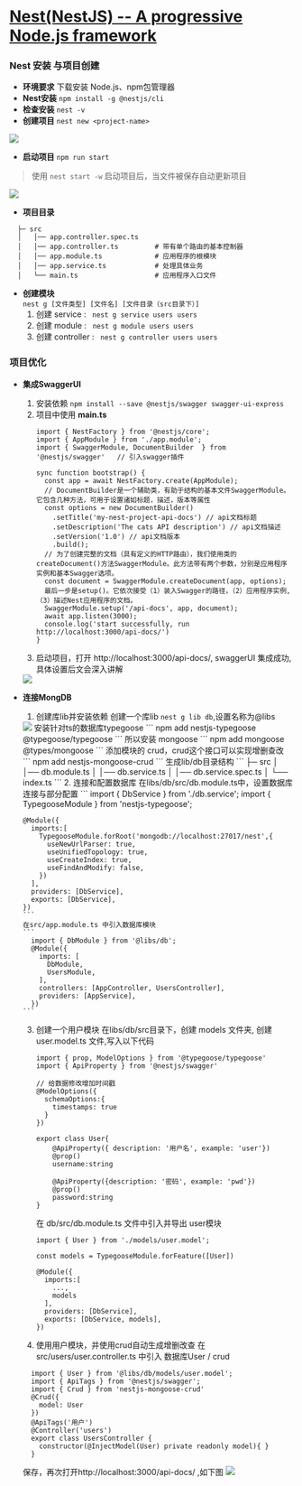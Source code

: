 # [Nest(NestJS) -- A progressive Node.js framework](https://docs.nestjs.com/openapi/introduction)

### Nest 安装 与项目创建
  - **环境要求**    下载安装 Node.js、npm包管理器 
  - **Nest安装**    ``` npm install -g @nestjs/cli ```
  - **检查安装**    ``` nest -v ```
  - **创建项目**    ``` nest new <project-name> ```  

  <img src="https://person-study.oss-cn-beijing.aliyuncs.com/create-nest-work.png">

  - **启动项目**    ``` npm run start ```
  > 使用 ``` nest start -w ``` 启动项目后，当文件被保存自动更新项目  

  <img src="https://person-study.oss-cn-beijing.aliyuncs.com/nest-start-successfully.png">
  
  - **项目目录**
  ```
    ├─ src                                   
    │   │── app.controller.spec.ts    
    │   │── app.controller.ts         # 带有单个路由的基本控制器
    │   │── app.module.ts             # 应用程序的根模块
    │   │── app.service.ts            # 处理具体业务               
    │   └── main.ts                   # 应用程序入口文件
  ```    
  - **创建模块**  
    ``` nest g [文件类型] [文件名] [文件目录（src目录下）] ```
    1. 创建 service : ``` nest g service users users```
    2. 创建 module : ``` nest g module users users```
    3. 创建 controller : ``` nest g controller users users```

### 项目优化
  - **集成SwaggerUI**
    1. 安装依赖 ``` npm install --save @nestjs/swagger swagger-ui-express ```
    2. 项目中使用 **main.ts**
        ``` 
        import { NestFactory } from '@nestjs/core';
        import { AppModule } from './app.module';
        import { SwaggerModule, DocumentBuilder  } from '@nestjs/swagger'   // 引入swagger插件
        
        sync function bootstrap() {
          const app = await NestFactory.create(AppModule);
          // DocumentBuilder是一个辅助类，有助于结构的基本文件SwaggerModule。它包含几种方法，可用于设置诸如标题，描述，版本等属性
          const options = new DocumentBuilder() 
            .setTitle('my-nest-project-api-docs') // api文档标题
            .setDescription('The cats API description') // api文档描述
            .setVersion('1.0') // api文档版本
            .build();
          // 为了创建完整的文档（具有定义的HTTP路由），我们使用类的createDocument()方法SwaggerModule。此方法带有两个参数，分别是应用程序实例和基本Swagger选项。
          const document = SwaggerModule.createDocument(app, options);
          最后一步是setup()。它依次接受（1）装入Swagger的路径，（2）应用程序实例, （3）描述Nest应用程序的文档。
          SwaggerModule.setup('/api-docs', app, document);
          await app.listen(3000);
          console.log('start successfully, run http://localhost:3000/api-docs/')
        }
        ```
      3. 启动项目，打开 http://localhost:3000/api-docs/, swaggerUI 集成成功,具体设置后文会深入讲解
      <img src="https://person-study.oss-cn-beijing.aliyuncs.com/SwaggerUI.png">
      
  - **连接MongDB** 
    1. 创建库lib并安装依赖 
      创建一个库lib ``` nest g lib db ```,设置名称为@libs
      <img src="https://person-study.oss-cn-beijing.aliyuncs.com/createlib.png">
      安装针对ts的数据库typegoose
      ``` npm add nestjs-typegoose @typegoose/typegoose ```   
      所以安装 mongoose
      ``` npm add mongoose @types/mongoose ```   
      添加模块的 crud，crud这个接口可以实现增删查改
      ``` npm add nestjs-mongoose-crud ```
      生成lib/db目录结构
        ```
        ├─ src                                   
        │   │── db.module.ts             
        │   │── db.service.ts                
        │   │── db.service.spec.ts                
        │   └── index.ts                 
        ```
    2. 连接和配置数据库
      在libs/db/src/db.module.ts中，设置数据库连接与部分配置
        ```
        import { DbService } from './db.service';
        import { TypegooseModule } from 'nestjs-typegoose';

        @Module({
          imports:[
            TypegooseModule.forRoot('mongodb://localhost:27017/nest',{
              useNewUrlParser: true,
              useUnifiedTopology: true,
              useCreateIndex: true,
              useFindAndModify: false,
            })
          ],
          providers: [DbService],
          exports: [DbService],
        })
        ```
        在src/app.module.ts 中引入数据库模块
        ```
          import { DbModule } from '@libs/db';
          @Module({
            imports: [
              DbModule,
              UsersModule,
            ],
            controllers: [AppController, UsersController],
            providers: [AppService],
          })
        ```
    3. 创建一个用户模块
      在libs/db/src目录下，创建 models 文件夹, 创建 user.model.ts 文件,写入以下代码
        ```
        import { prop, ModelOptions } from '@typegoose/typegoose'
        import { ApiProperty } from '@nestjs/swagger'

        // 给数据修改增加时间戳
        @ModelOptions({
          schemaOptions:{
            timestamps: true
          }
        })

        export class User{
            @ApiProperty({ description: '用户名', example: 'user'})
            @prop()
            username:string

            @ApiProperty({description: '密码', example: 'pwd'})
            @prop()
            password:string
        }
        ```  
        在 db/src/db.module.ts 文件中引入并导出 user模块 
        ```
        import { User } from './models/user.model';

        const models = TypegooseModule.forFeature([User])

        @Module({
          imports:[
            ...,
            models
          ],
          providers: [DbService],
          exports: [DbService, models],
        })
        ```
    4. 使用用户模块，并使用crud自动生成增删改查
      在src/users/user.controller.ts 中引入 数据库User / crud
      ```
        import { User } from '@libs/db/models/user.model';
        import { ApiTags } from '@nestjs/swagger';
        import { Crud } from 'nestjs-mongoose-crud'
        @Crud({
          model: User
        })
        @ApiTags('用户')
        @Controller('users')
        export class UsersController {
          constructor(@InjectModel(User) private readonly model){ }
        }
      ```
      保存，再次打开http://localhost:3000/api-docs/ ,如下图
     <img src="https://person-study.oss-cn-beijing.aliyuncs.com/swagger-crud.png">